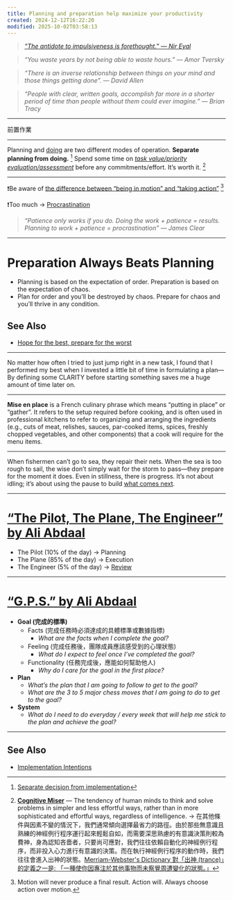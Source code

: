 ```yaml
---
title: Planning and preparation help maximize your productivity
created: 2024-12-12T16:22:20
modified: 2025-10-02T03:58:13
---
```


> _[“The antidote to impulsiveness is forethought.” — Nir Eyal](https://www.youtube.com/watch?v=VVez_sI1zTU)_

> _“You waste years by not being able to waste hours.” — Amor Tversky_

> _“There is an inverse relationship between things on your mind and those things getting done”. — David Allen_

> _“People with clear, written goals, accomplish far more in a shorter period of time than people without them could ever imagine.” — Brian Tracy_

---

前置作業

---

Planning and [doing](cultivate-a-strong-bias-towards-action.md) are two different modes of operation. **Separate planning from doing.** [^1] Spend some time on _[task value/priority evaluation/assessment](Prioritization.md)_ before any commitments/effort. It’s worth it. [^2]

---

❗️Be aware of [the difference between “being in motion” and “taking action”](https://jamesclear.com/taking-action) [^3]

❗Too much → [Procrastination](__temp__procrastination.md)

> _“Patience only works if you do. Doing the work + patience = results. Planning to work + patience = procrastination” — James Clear_

---

# Preparation Always Beats Planning

* Planning is based on the expectation of order. Preparation is based on the expectation of chaos.
* Plan for order and you’ll be destroyed by chaos. Prepare for chaos and you’ll thrive in any condition.

## See Also

* [Hope for the best, prepare for the worst](hope-for-the-best-prepare-for-the-worst.md)

---

No matter how often I tried to just jump right in a new task, I found that I performed my best when I invested a little bit of time in formulating a plan—By defining some CLARITY before starting something saves me a huge amount of time later on.

---

**Mise en place** is a French culinary phrase which means “putting in place” or “gather”. It refers to the setup required before cooking, and is often used in professional kitchens to refer to organizing and arranging the ingredients (e.g., cuts of meat, relishes, sauces, par-cooked items, spices, freshly chopped vegetables, and other components) that a cook will require for the menu items.

---

When fishermen can’t go to sea, they repair their nets. When the sea is too rough to sail, the wise don’t simply wait for the storm to pass—they prepare for the moment it does. Even in stillness, there is progress. It’s not about idling; it’s about using the pause to build [what comes next](just-focus-on-the-next-decision.md).

---

# [“The Pilot, The Plane, The Engineer” by Ali Abdaal](https://aliabdaal.com/newsletter/the-pilot-the-plane-the-engineer/)

* The Pilot (10% of the day) → Planning
* The Plane (85% of the day) → Execution
* The Engineer (5% of the day) → [Review](reflect-and-review.md)

---

# [“G.P.S.” by Ali Abdaal](https://www.instagram.com/aliabdaal/reel/C55g8v0Ishy/)

* **Goal (完成的標準)**
	* Facts (完成任務時必須達成的具體標準或數據指標)
		* _What are the facts when I complete the goal?_
	* Feeling (完成任務後，團隊成員應該感受到的心理狀態)
		* _What do I expect to feel once I’ve completed the goal?_
	* Functionality (任務完成後，應能如何幫助他人)
		* _Why do I care for the goal in the first place?_
* **Plan**
	* _What’s the plan that I am going to follow to get to the goal?_
	* _What are the 3 to 5 major chess moves that I am going to do to get to the goal?_
* **System**
	* _What do I need to do everyday / every week that will help me stick to the plan and achieve the goal?_

---

## See Also

* [Implementation Intentions](implementation-intentions.md)

[^1]: [Separate decision from implementation](https://tim.blog/2023/03/01/matt-mochary/)
[^2]: **[Cognitive Miser](https://www.google.com/search?q=Cognitive+Miser)** — The tendency of human minds to think and solve problems in simpler and less effortful ways, rather than in more sophisticated and effortful ways, regardless of intelligence. → 在其他條件與因素不變的情況下，我們通常傾向選擇最省力的路徑。由於那些無意識且熟練的神經例行程序運行起來輕鬆自如，而需要深思熟慮的有意識決策則較為費神，身為認知吝嗇者，只要尚可應對，我們往往依賴自動化的神經例行程序，而非投入心力進行有意識的決策。而在執行神經例行程序的動作時，我們往往會進入出神的狀態。[Merriam-Webster's Dictionary 對「出神 (trance)」的定義之一是: 「一種使你因專注於其他事物而未察覺周遭變化的狀態。」](https://www.merriam-webster.com/dictionary/trance)
[^3]: Motion will never produce a final result. Action will. Always choose action over motion.

